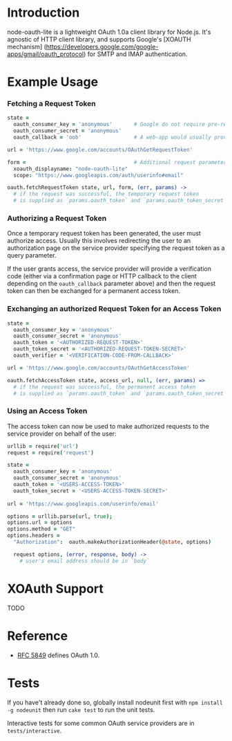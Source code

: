 # Introduction


node-oauth-lite is a lightweight OAuth 1.0a client library for Node.js. It's
agnostic of HTTP client library, and supports Google's [XOAUTH mechanism]
(https://developers.google.com/google-apps/gmail/oauth_protocol)
for SMTP and IMAP authentication.

# Example Usage

### Fetching a Request Token

```coffee
state =
  oauth_consumer_key = 'anonymous'       # Google do not require pre-registration of OAuth clients
  oauth_consumer_secret = 'anonymous'
  oauth_callback = 'oob'                 # A web-app would usually provide the provider a callback URL instead.

url = 'https://www.google.com/accounts/OAuthGetRequestToken'

form =                                   # Additional request parameters specific to Google's API
  xoauth_displayname: "node-oauth-lite"
  scope: "https://www.googleapis.com/auth/userinfo#email"     

oauth.fetchRequestToken state, url, form, (err, params) ->
  # if the request was successful, the temporary request token
  # is supplied as `params.oauth_token` and `params.oauth_token_secret`

```

### Authorizing a Request Token

Once a temporary request token has been generated, the user must authorize access. Usually this involves
redirecting the user to an authorization page on the service provider specifying the 
request token as a query parameter.

If the user grants access, the service provider will provide a verification code (either via a
confirmation page or HTTP callback to the client depending on the `oauth_callback` parameter above) and
then the request token can then be exchanged for a permanent access token.

### Exchanging an authorized Request Token for an Access Token

```coffee
state =
  oauth_consumer_key = 'anonymous'
  oauth_consumer_secret = 'anonymous'
  oauth_token = '<AUTHORIZED-REQUEST-TOKEN>'
  oauth_token_secret = '<AUTHORIZED-REQUEST-TOKEN-SECRET>'
  oauth_verifier = '<VERIFICATION-CODE-FROM-CALLBACK>'

url = 'https://www.google.com/accounts/OAuthGetAccessToken'

oauth.fetchAccessToken state, access_url, null, (err, params) =>
  # if the request was successful, the permanent access token
  # is supplied as `params.oauth_token` and `params.oauth_token_secret`

```

### Using an Access Token

The access token can now be used to make authorized requests to the service provider
on behalf of the user:

```coffee
urllib = require('url')
request = require('request')

state =
  oauth_consumer_key = 'anonymous'
  oauth_consumer_secret = 'anonymous'
  oauth_token = '<USERS-ACCESS-TOKEN>'
  oauth_token_secret = '<USERS-ACCESS-TOKEN-SECRET>'
  
url = 'https://www.googleapis.com/userinfo/email'

options = urllib.parse(url, true);
options.url = options
options.method = "GET"
options.headers =
  "Authorization":	oauth.makeAuthorizationHeader(@state, options)

  request options, (error, response, body) ->
    # user's email address should be in `body`
```

# XOAuth Support

TODO

# Reference

 * [RFC 5849](http://tools.ietf.org/html/rfc5849) defines OAuth 1.0.

# Tests

If you have't already done so, globally install nodeunit first with `npm install -g nodeunit` then run `cake test` to run the unit tests.

Interactive tests for some common OAuth service providers are in `tests/interactive`.
